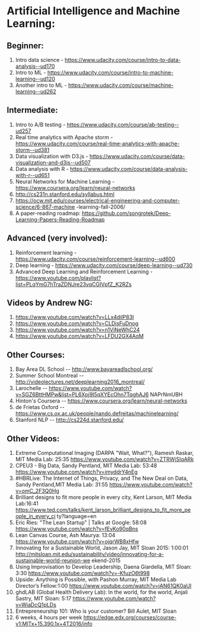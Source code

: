 # Artificial Intelligence and Machine Learning:

## Beginner:
1. Intro data science - https://www.udacity.com/course/intro-to-data-analysis--ud170
2. Intro to ML - https://www.udacity.com/course/intro-to-machine-learning--ud120
3. Another intro to ML - https://www.udacity.com/course/machine-learning--ud262

## Intermediate:
1.	Intro to A/B testing - https://www.udacity.com/course/ab-testing--ud257
2.	Real time analytics with Apache storm - https://www.udacity.com/course/real-time-analytics-with-apache-storm--ud381
3.	Data visualization with D3.js - https://www.udacity.com/course/data-visualization-and-d3js--ud507
4.	Data analysis with R - https://www.udacity.com/course/data-analysis-with-r--ud651
5.	Neural Networks for Machine Learning - https://www.coursera.org/learn/neural-networks
6.	http://cs231n.stanford.edu/syllabus.html
7.	https://ocw.mit.edu/courses/electrical-engineering-and-computer-science/6-867-machine -learning-fall-2006/
8.	A paper-reading roadmap: https://github.com/songrotek/Deep-Learning-Papers-Reading-Roadmap

## Advanced (very involved):
1.	Reinforcement learning - https://www.udacity.com/course/reinforcement-learning--ud600
2.	Deep learning - https://www.udacity.com/course/deep-learning--ud730
3.	Advanced Deep Learning and Reinforcement Learning - https://www.youtube.com/playlist?list=PLqYmG7hTraZDNJre23vqCGIVpfZ_K2RZs

## Videos by Andrew NG:
1.	https://www.youtube.com/watch?v=LLx4diIP83I
2.	https://www.youtube.com/watch?v=CLDisFuDnog
3.	https://www.youtube.com/watch?v=n1ViNeWhC24
4.	https://www.youtube.com/watch?v=LFDU2GX4AqM

## Other Courses:
1.	Bay Area DL School -- http://www.bayareadlschool.org/
2.	Summer School Montreal -- http://videolectures.net/deeplearning2016_montreal/
3.	Larochelle -- https://www.youtube.com/watch?v=SGZ6BttHMPw&list=PL6Xpj9I5qXYEcOhn7TqghAJ6 NAPrNmUBH
4.	Hinton's Coursera -- https://www.coursera.org/learn/neural-networks
5.	de Frietas Oxford -- https://www.cs.ox.ac.uk/people/nando.defreitas/machinelearning/
6.	Stanford NLP -- http://cs224d.stanford.edu/

## Other Videos:

1.	Extreme Computational Imaging (DARPA "Wait, What?"), Ramesh Raskar, MIT Media Lab: 25:35 https://www.youtube.com/watch?v=ZTRWjSIqARk
2.	CPEU3 - Big Data, Sandy Pentland, MIT Media Lab: 53:48 https://www.youtube.com/watch?v=imyddrY4nEg
3.	#HBRLive: The Internet of Things, Privacy, and The New Deal on Data, Sandy Pentland,MIT Media Lab: 31:55 https://www.youtube.com/watch?v=omC_2F3Q0Hg
4.	Brilliant designs to fit more people in every city, Kent Larson, MIT Media Lab:16:41 https://www.ted.com/talks/kent_larson_brilliant_designs_to_fit_more_people_in_every_ci ty?language=en
5.	Eric Ries: "The Lean Startup" | Talks at Google: 58:08 https://www.youtube.com/watch?v=fEvKo90qBns
6.	Lean Canvas Course, Ash Maurya: 13:04 https://www.youtube.com/watch?v=ojqrWB8xHfw
7.	Innovating for a Sustainable World, Jason Jay, MIT Sloan 2015: 1:00:01 http://mitsloan.mit.edu/sustainability/video/innovating-for-a-sustainable-world-reunion-we ekend-2015
8.	Using Improvisation to Develop Leadership, Daena Giardella, MIT Sloan: 3:30 https://www.youtube.com/watch?v=-KfuzO6t998
9.	Upside: Anything is Possible, with Pashon Murray, MIT Media Lab Director’s Fellow:1:00 https://www.youtube.com/watch?v=jAN61QK0aUI
10.	ghdLAB (Global Health Delivery Lab): In the world, for the world, Anjali Sastry, MIT Sloan: 5:17 https://www.youtube.com/watch?v=WiaDcQ1pLDs
11.	Entrepreneurship 101: Who is your customer? Bill Aulet, MIT Sloan
12.	6 weeks, 4 hours per week https://edge.edx.org/courses/course-v1:MITx+15.390.1x+4T2016/info
